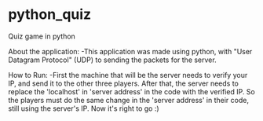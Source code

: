 # python_quiz
 Quiz game in python
 
 About the application:
 	-This application was made using python, with "User Datagram Protocol" (UDP) to sending the packets for the server.
 
 How to Run:
 	-First the machine that will be the server needs to verify your IP, and send it to the other three players. After that, the server needs to replace the 'localhost' in 'server address' in the code with the verified IP. So the players must do the same change in the 'server address' in their code, still using the server's IP. Now it's right to go :)
 
